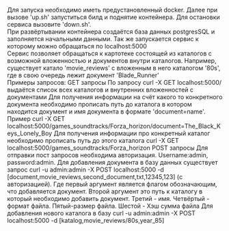 Для запуска необходимо иметь предустановленный docker. Далее при вызове 'up.sh' запуститься билд и поднятие контейнера. Для остановки сервиса вызовите 'down.sh'. <br/>
При развёртывании контейнера создаётся база данных postgresSQL и заполняется начальными данными. Так же запускается сервис к которому можно обращаться по localhost:5000 <br/>
Сервис позволяет обращаться к картотеке состоящей из каталогов с возможной вложенностью и документов внутри каталогов. Например, существует катало 'movie_reviews' с вложенным в него каталогом '80s', где в свою очередь лежит документ 'Blade_Runner' <br/>
Примеры запросов:
GET запросы
По запросу curl -X GET localhost:5000/ выдаётся список всех каталогов и внутренних вложенностей с документами
Для получения информации на счёт какого то конкретного документа необходимо прописать путь до каталога в котором находится документ и имя документа в формате 'document=name'. Пример curl -X GET localhost:5000/games_soundtracks/Forza_horizon/document=The_Black_Keys_Lonely_Boy
Для получения информации про конкретный каталог необходимо прописать путь до этого каталога curl -X GET localhost:5000/games_soundtracks/Forza_horizon
POST запросы
Для отправки пост запросов необходима авторизация. Username:admin, password:admin.
Для добавления документа в базу данных существует запрос curl -u admin:admin -X POST localhost:5000 -d [document,movie_reviews,second_document,txt,12345,123] (с авторизацией). Где первый аргумент является флагом обозначающим, что добавляется документ. Второй аргумент это путь к каталогу в который необходимо добавить документ. Третий - имя. Четвёртый - формат файла. Пятый-размер файла. Шестой - Хэш сумма файла
Для добавления нового каталога в базу curl -u admin:admin -X POST localhost:5000 -d [katalog,movie_reviews/80s,year_85]




